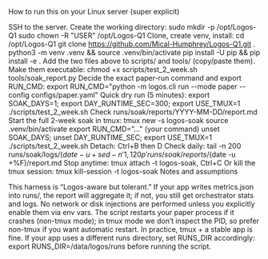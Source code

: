 How to run this on your Linux server (super explicit)

SSH to the server.
Create the working directory:
sudo mkdir -p /opt/Logos-Q1
sudo chown -R "USER" /opt/Logos-Q1
Clone, create venv, install:
cd /opt/Logos-Q1
git clone https://github.com/Mical-Humphrey/Logos-Q1.git .
python3 -m venv .venv && source .venv/bin/activate
pip install -U pip && pip install -e .
Add the two files above to scripts/ and tools/ (copy/paste them).
Make them executable:
chmod +x scripts/test_2_week.sh tools/soak_report.py
Decide the exact paper-run command and export RUN_CMD:
export RUN_CMD="python -m logos.cli run --mode paper --config configs/paper.yaml"
Quick dry run (5 minutes):
export SOAK_DAYS=1; export DAY_RUNTIME_SEC=300; export USE_TMUX=1
./scripts/test_2_week.sh
Check runs/soak/reports/YYYY-MM-DD/report.md
Start the full 2-week soak in tmux:
tmux new -s logos-soak
source .venv/bin/activate
export RUN_CMD="..." (your command)
unset SOAK_DAYS; unset DAY_RUNTIME_SEC; export USE_TMUX=1
./scripts/test_2_week.sh
Detach: Ctrl+B then D
Check daily:
tail -n 200 runs/soak/logs/$(date -u +%F).log
sed -n '1,120p' runs/soak/reports/$(date -u +%F)/report.md
Stop anytime:
tmux attach -t logos-soak, Ctrl+C
Or kill the tmux session: tmux kill-session -t logos-soak
Notes and assumptions

This harness is “Logos-aware but tolerant.” If your app writes metrics.json into runs/, the report will aggregate it; if not, you still get orchestrator stats and logs.
No network or disk injections are performed unless you explicitly enable them via env vars.
The script restarts your paper process if it crashes (non-tmux mode); in tmux mode we don’t inspect the PID, so prefer non-tmux if you want automatic restart. In practice, tmux + a stable app is fine.
If your app uses a different runs directory, set RUNS_DIR accordingly: export RUNS_DIR=/data/logos/runs before running the script.